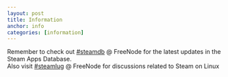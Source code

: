 ```yaml
---
layout: post
title: Information
anchor: info
categories: [information]
---
```


Remember to check out [#steamdb](irc://freenode.net/steamdb) @ FreeNode for the latest updates in the Steam Apps Database.  
Also visit [#steamlug](irc://freenode.net/steamlug) @ FreeNode for discussions related to Steam on Linux  

